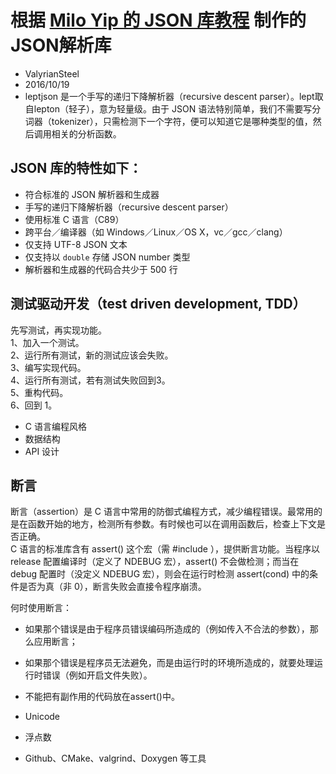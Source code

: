 # 根据 [Milo Yip 的 JSON 库教程](https://github.com/miloyip/json-tutorial) 制作的JSON解析库

* ValyrianSteel
* 2016/10/19
* leptjson 是一个手写的递归下降解析器（recursive descent parser）。lept取自lepton（轻子），意为轻量级。由于 JSON 语法特别简单，我们不需要写分词器（tokenizer），只需检测下一个字符，便可以知道它是哪种类型的值，然后调用相关的分析函数。

## JSON 库的特性如下：

* 符合标准的 JSON 解析器和生成器
* 手写的递归下降解析器（recursive descent parser）
* 使用标准 C 语言（C89）
* 跨平台／编译器（如 Windows／Linux／OS X，vc／gcc／clang）
* 仅支持 UTF-8 JSON 文本
* 仅支持以 `double` 存储 JSON number 类型
* 解析器和生成器的代码合共少于 500 行

## 测试驱动开发（test driven development, TDD）
先写测试，再实现功能。  
1、加入一个测试。  
2、运行所有测试，新的测试应该会失败。  
3、编写实现代码。  
4、运行所有测试，若有测试失败回到3。  
5、重构代码。  
6、回到 1。  
* C 语言编程风格
* 数据结构
* API 设计
##  断言
断言（assertion）是 C 语言中常用的防御式编程方式，减少编程错误。最常用的是在函数开始的地方，检测所有参数。有时候也可以在调用函数后，检查上下文是否正确。  
C 语言的标准库含有 assert() 这个宏（需 #include ），提供断言功能。当程序以 release 配置编译时（定义了 NDEBUG 宏），assert() 不会做检测；而当在 debug 配置时（没定义 NDEBUG 宏），则会在运行时检测 assert(cond) 中的条件是否为真（非 0），断言失败会直接令程序崩溃。  

何时使用断言：  
* 如果那个错误是由于程序员错误编码所造成的（例如传入不合法的参数），那么应用断言；
* 如果那个错误是程序员无法避免，而是由运行时的环境所造成的，就要处理运行时错误（例如开启文件失败）。
* 不能把有副作用的代码放在assert()中。

* Unicode
* 浮点数
* Github、CMake、valgrind、Doxygen 等工具
